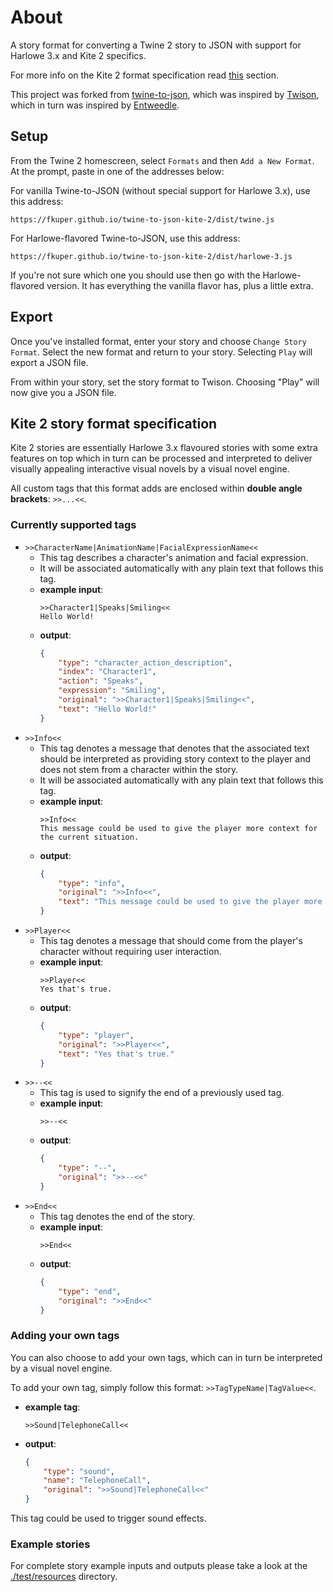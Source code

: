 # About

A story format for converting a Twine 2 story to JSON with support for Harlowe 3.x and Kite 2 specifics.

For more info on the Kite 2 format specification read [this](#kite-2-story-format-specification) section.

This project was forked from [twine-to-json](https://github.com/jtschoonhoven/twine-to-json), which was inspired by [Twison](https://github.com/lazerwalker/twison), which in turn was inspired by [Entweedle](http://www.maximumverbosity.net/twine/Entweedle/).


## Setup

From the Twine 2 homescreen, select `Formats` and then `Add a New Format`. At the prompt, paste in one of the addresses below:

For vanilla Twine-to-JSON (without special support for Harlowe 3.x), use this address:

```
https://fkuper.github.io/twine-to-json-kite-2/dist/twine.js
```

For Harlowe-flavored Twine-to-JSON, use this address:

```
https://fkuper.github.io/twine-to-json-kite-2/dist/harlowe-3.js
```

If you're not sure which one you should use then go with the Harlowe-flavored version. It has everything the vanilla flavor has, plus a little extra.


## Export

Once you've installed format, enter your story and choose `Change Story Format`. Select the new format and return to your story. Selecting `Play` will export a JSON file.

From within your story, set the story format to Twison. Choosing "Play" will now give you a JSON file.


## Kite 2 story format specification

Kite 2 stories are essentially Harlowe 3.x flavoured stories with some extra features on top which in turn can be processed and interpreted to deliver visually appealing interactive visual novels by a visual novel engine.

All custom tags that this format adds are enclosed within **double angle brackets**: `>>...<<`.


### Currently supported tags

- `>>CharacterName|AnimationName|FacialExpressionName<<`
  - This tag describes a character's animation and facial expression.
  - It will be associated automatically with any plain text that follows this tag.
  - **example input**:
    ```
    >>Character1|Speaks|Smiling<<
    Hello World!
    ```
  - **output**:
    ```json
    {
        "type": "character_action_description",
        "index": "Character1",
        "action": "Speaks",
        "expression": "Smiling",
        "original": ">>Character1|Speaks|Smiling<<",
        "text": "Hello World!"
    }
    ```
- `>>Info<<`
  - This tag denotes a message that denotes that the associated text should be interpreted as providing story context to the player and does not stem from a character within the story.
  - It will be associated automatically with any plain text that follows this tag.
  - **example input**:
    ```
    >>Info<<
    This message could be used to give the player more context for the current situation.
    ```
  - **output**:
    ```json
    {
        "type": "info",
        "original": ">>Info<<",
        "text": "This message could be used to give the player more context for the current situation."
    }
    ```
- `>>Player<<`
  - This tag denotes a message that should come from the player's character without requiring user interaction.
  - **example input**:
    ```
    >>Player<<
    Yes that's true.
    ```
  - **output**:
    ```json
    {
        "type": "player",
        "original": ">>Player<<",
        "text": "Yes that's true."
    }
    ```
- `>>--<<`
  - This tag is used to signify the end of a previously used tag.
  - **example input**:
    ```
    >>--<<
    ```
  - **output**:
    ```json
    {
        "type": "--",
        "original": ">>--<<"
    }
    ```
- `>>End<<`
  - This tag denotes the end of the story.
  - **example input**:
    ```
    >>End<<
    ```
  - **output**:
    ```json
    {
        "type": "end",
        "original": ">>End<<"
    }
    ```


### Adding your own tags

You can also choose to add your own tags, which can in turn be interpreted by a visual novel engine.

To add your own tag, simply follow this format: `>>TagTypeName|TagValue<<`.

- **example tag**:
    ```
    >>Sound|TelephoneCall<<
    ```
- **output**:
    ```json
    {
        "type": "sound",
        "name": "TelephoneCall",
        "original": ">>Sound|TelephoneCall<<"
    }
    ```

This tag could be used to trigger sound effects.


### Example stories

For complete story example inputs and outputs please take a look at the [./test/resources](./test/resources/) directory.